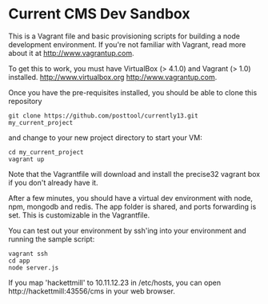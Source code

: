 Current CMS Dev Sandbox
=======================

This is a Vagrant file and basic provisioning scripts for building a node development environment.
If you're not familiar with Vagrant, read more about it at http://www.vagrantup.com.

To get this to work, you must have VirtualBox (> 4.1.0) and Vagrant (> 1.0) installed.
    http://www.virtualbox.org
    http://www.vagrantup.com.

Once you have the pre-requisites installed, you should be able to clone this repository

    git clone https://github.com/posttool/currently13.git my_current_project

and change to your new project directory to start your VM:

    cd my_current_project
    vagrant up

Note that the Vagrantfile will download and install the precise32 vagrant box if you don't
already have it.

After a few minutes, you should have a virtual dev environment with node, npm, mongodb and redis.
The app folder is shared, and ports forwarding is set. This is customizable in the Vagrantfile.

You can test out your environment by ssh'ing into your environment and running the sample script:

    vagrant ssh
    cd app
    node server.js

If you map 'hackettmill' to 10.11.12.23 in /etc/hosts, you can open http://hackettmill:43556/cms in your web browser.






